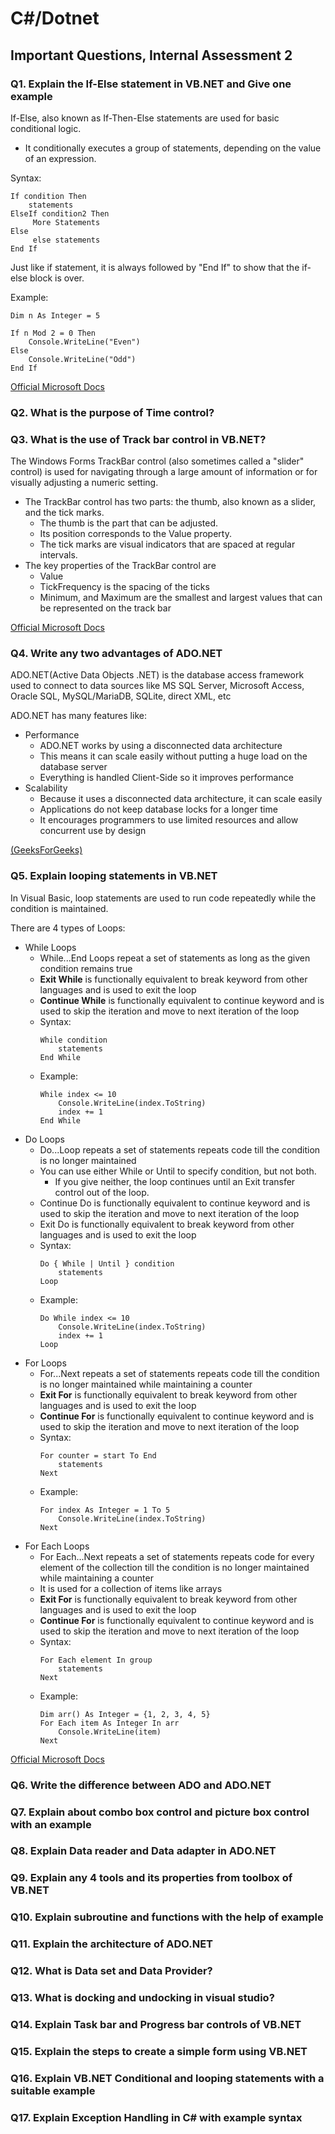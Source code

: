 # C#/Dotnet
## Important Questions, Internal Assessment 2
### Q1. Explain the If-Else statement in VB.NET and Give one example
If-Else, also known as If-Then-Else statements are used for basic conditional logic.
- It conditionally executes a group of statements, depending on the value of an expression.

Syntax:
```vbnet
If condition Then
    statements
ElseIf condition2 Then
     More Statements
Else
     else statements
End If
```
Just like if statement, it is always followed by "End If" to show that the if-else block is over.

Example: 
```vbnet
Dim n As Integer = 5

If n Mod 2 = 0 Then
    Console.WriteLine("Even")
Else
    Console.WriteLine("Odd")
End If
```

[Official Microsoft Docs](https://learn.microsoft.com/en-us/dotnet/visual-basic/language-reference/statements/if-then-else-statement)
### Q2. What is the purpose of Time control? 

### Q3. What is the use of Track bar control in VB.NET?
The Windows Forms TrackBar control (also sometimes called a "slider" control) is used for navigating through a large amount of information or for visually adjusting a numeric setting. 
- The TrackBar control has two parts: the thumb, also known as a slider, and the tick marks. 
    - The thumb is the part that can be adjusted. 
    - Its position corresponds to the Value property. 
    - The tick marks are visual indicators that are spaced at regular intervals. 
- The key properties of the TrackBar control are 
    - Value
    - TickFrequency is the spacing of the ticks
    - Minimum, and Maximum are the smallest and largest values that can be represented on the track bar

[Official Microsoft Docs](https://learn.microsoft.com/en-us/dotnet/desktop/winforms/controls/trackbar-control-overview-windows-forms)

### Q4. Write any two advantages of ADO.NET
ADO.NET(Active Data Objects .NET) is the database access framework used to connect to data sources like MS SQL Server, Microsoft Access, Oracle SQL, MySQL/MariaDB, SQLite, direct XML, etc

ADO.NET has many features like:
- Performance
    - ADO.NET works by using a disconnected data architecture 
    - This means it can scale easily without putting a huge load on the database server
    - Everything is handled Client-Side so it improves performance
- Scalability
    - Because it uses a disconnected data architecture, it can scale easily
    - Applications do not keep database locks for a longer time
    - It encourages programmers to use limited resources and allow concurrent use by design

[(GeeksForGeeks)](https://www.geeksforgeeks.org/introduction-to-ado-net/)
### Q5. Explain looping statements in VB.NET
In Visual Basic, loop statements are used to run code repeatedly while the condition is maintained.

There are 4 types of Loops:
- While Loops
    - While...End Loops repeat a set of statements as long as the given condition remains true
    - **Exit While** is functionally equivalent to break keyword from other languages and is used to exit the loop
    - **Continue While** is functionally equivalent to continue keyword and is used to skip the iteration and move to next iteration of the loop
    - Syntax:
        ```vbnet
        While condition
            statements
        End While
        ```
    - Example:
        ```vbnet
        While index <= 10
            Console.WriteLine(index.ToString)
            index += 1
        End While
        ```
- Do Loops
    - Do...Loop repeats a set of statements repeats code till the condition is no longer maintained
    - You can use either While or Until to specify condition, but not both. 
        - If you give neither, the loop continues until an Exit transfer control out of the loop.
    - Continue Do is functionally equivalent to continue keyword and is used to skip the iteration and move to next iteration of the loop
    - Exit Do is functionally equivalent to break keyword from other languages and is used to exit the loop
    - Syntax:
        ```vbnet
        Do { While | Until } condition
            statements
        Loop
        ```
    - Example:
        ```vbnet
        Do While index <= 10
            Console.WriteLine(index.ToString)
            index += 1
        Loop
        ```
- For Loops
    - For...Next repeats a set of statements repeats code till the condition is no longer maintained while maintaining a counter
    - **Exit For** is functionally equivalent to break keyword from other languages and is used to exit the loop
    - **Continue For** is functionally equivalent to continue keyword and is used to skip the iteration and move to next iteration of the loop
    - Syntax:
        ```vbnet
        For counter = start To End 
            statements
        Next
        ```
    - Example: 
        ```vbnet
        For index As Integer = 1 To 5
            Console.WriteLine(index.ToString)
        Next
        ```
- For Each Loops
    - For Each...Next repeats a set of statements repeats code for every element of the collection till the condition is no longer maintained while maintaining a counter
    - It is used for a collection of items like arrays
    - **Exit For** is functionally equivalent to break keyword from other languages and is used to exit the loop
    - **Continue For** is functionally equivalent to continue keyword and is used to skip the iteration and move to next iteration of the loop
    - Syntax:
        ```vbnet
        For Each element In group
            statements
        Next
        ```
    - Example: 
        ```vbnet
        Dim arr() As Integer = {1, 2, 3, 4, 5}
        For Each item As Integer In arr
            Console.WriteLine(item)
        Next
        ```

[Official Microsoft Docs](https://learn.microsoft.com/en-us/dotnet/visual-basic/programming-guide/language-features/control-flow/loop-structures)
### Q6. Write the difference between ADO and ADO.NET
### Q7. Explain about combo box control and picture box control with an example
### Q8. Explain Data reader and Data adapter in ADO.NET
### Q9. Explain any 4 tools and its properties from toolbox of VB.NET
### Q10. Explain subroutine and functions with the help of example
### Q11. Explain the architecture of ADO.NET
### Q12. What is Data set and Data Provider? 
### Q13. What is docking and undocking in visual studio?
### Q14. Explain Task bar and Progress bar controls of VB.NET
### Q15. Explain the steps to create a simple form using VB.NET
### Q16. Explain VB.NET Conditional and looping statements with a suitable example
### Q17. Explain Exception Handling in C# with example syntax